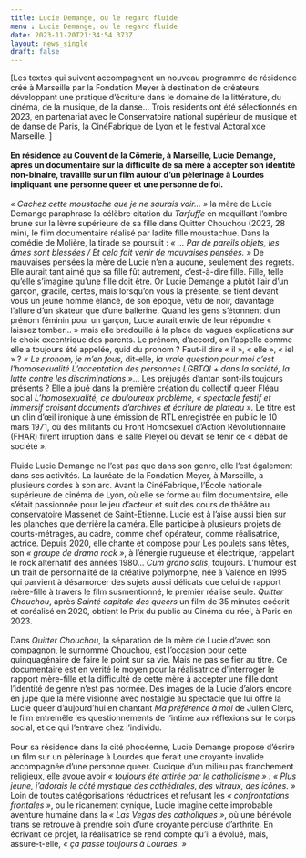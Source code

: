 ```yaml
---
title: Lucie Demange, ou le regard fluide
menu : Lucie Demange, ou le regard fluide
date: 2023-11-20T21:34:54.373Z
layout: news_single
draft: false
---
```


[Les textes qui suivent accompagnent un nouveau programme de résidence créé à Marseille par la Fondation Meyer à destination de créateurs développant une pratique d’écriture dans le domaine de la littérature, du cinéma, de la musique, de la danse... Trois résidents ont été sélectionnés en 2023, en partenariat avec le Conservatoire national supérieur de musique et de danse de Paris, la CinéFabrique de Lyon et le festival Actoral xde Marseille. ]
<br><br>
**En résidence au Couvent de la Cômerie, à Marseille, Lucie Demange, après un documentaire sur la difficulté de sa mère à accepter son identité non-binaire, travaille sur un film autour d’un pèlerinage à Lourdes impliquant une personne queer et une personne de foi.**
<br><br>
*« Cachez cette moustache que je ne saurais voir… »* la mère de Lucie Demange paraphrase la célèbre citation du *Tarfuffe* en maquillant l’ombre brune sur la lèvre supérieure de sa fille dans Quitter Chouchou (2023, 28 min), le film documentaire réalisé par ladite fille moustachue. Dans la comédie de Molière, la tirade se poursuit : *« … Par de pareils objets, les âmes sont blessées / Et cela fait venir de mauvaises pensées. »* De mauvaises pensées la mère de Lucie n’en a aucune, seulement des regrets. Elle aurait tant aimé que sa fille fût autrement, c’est-à-dire fille. Fille, telle qu’elle s’imagine qu’une fille doit être. Or Lucie Demange a plutôt l’air d’un garçon, gracile, certes, mais lorsqu’on vous la présente, se tient devant vous un jeune homme élancé, de son époque, vêtu de noir, davantage l’allure d’un skateur que d’une ballerine. Quand les gens s’étonnent d’un prénom féminin pour un garçon, Lucie aurait envie de leur répondre « laissez tomber… » mais elle bredouille à la place de vagues explications sur le choix excentrique des parents. Le prénom, d’accord, on l’appelle comme elle a toujours été appelée, quid du pronom ? Faut-il dire « il », « elle », « iel » ? *« Le pronom, je m’en fous,* dit-elle, *la vraie question pour moi c’est l’homosexualité L’acceptation des personnes LGBTQI + dans la société, la lutte contre les discriminations »*… Les préjugés d’antan sont-ils toujours présents ? Elle a joué dans la première création du collectif queer Fléau social *L’homosexualité, ce douloureux problème, « spectacle festif et immersif croisant documents d’archives et écriture de plateau ».* Le titre est un clin d’œil ironique à une émission de RTL enregistrée en public le 10 mars 1971, où des militants du Front Homosexuel d’Action Révolutionnaire (FHAR) firent irruption dans le salle Pleyel où devait se tenir ce « débat de société ».
<br><br>
Fluide Lucie Demange ne l’est pas que dans son genre, elle l’est également dans ses activités. La lauréate de la Fondation Meyer, à Marseille, a plusieurs cordes à son arc. Avant la CinéFabrique, l’École nationale supérieure de cinéma de Lyon, où elle se forme au film documentaire, elle s’était passionnée pour le jeu d’acteur et suit des cours de théâtre au conservatoire Massenet de Saint-Etienne. Lucie est à l’aise aussi bien sur les planches que derrière la caméra. Elle participe à plusieurs projets de courts-métrages, au cadre, comme chef opérateur, comme réalisatrice, actrice. Depuis 2020, elle chante et compose pour Les poulets sans têtes, son *« groupe de drama rock »*, à l’énergie rugueuse et électrique, rappelant le rock alternatif des années 1980… *Cum grano salis*, toujours. L’humour est un trait de personnalité de la créative polymorphe, née à Valence en 1995 qui parvient à désamorcer des sujets aussi délicats que celui de rapport mère-fille à travers le film susmentionné, le premier réalisé seule. *Quitter Chouchou*, après *Sainté capitale des queers* un film de 35 minutes coécrit et coréalisé en 2020, obtient le Prix du public au Cinéma du réel, à Paris en 2023.
<br><br>
Dans *Quitter Chouchou*, la séparation de la mère de Lucie d’avec son compagnon, le surnommé Chouchou, est l’occasion pour cette quinquagénaire de faire le point sur sa vie.
Mais ne pas se fier au titre. Ce documentaire est en vérité le moyen pour la réalisatrice d’interroger le rapport mère-fille et la difficulté de cette mère à accepter une fille dont l’identité de genre n’est pas normée. Des images de la Lucie d’alors encore en jupe que la mère visionne avec nostalgie au spectacle que lui offre la Lucie queer d’aujourd’hui en chantant *Ma préférence à moi* de Julien Clerc, le film entremêle les questionnements de l’intime aux réflexions sur le corps social, et ce qui l’entrave chez l’individu.
<br><br>
Pour sa résidence dans la cité phocéenne, Lucie Demange propose d’écrire un film sur un pèlerinage à Lourdes que ferait une croyante invalide accompagnée d’une personne queer.
Quoique d’un milieu pas franchement religieux, elle avoue avoir *« toujours été attirée par le
catholicisme » : « Plus jeune, j’adorais le côté mystique des cathédrales, des vitraux, des
icônes. »* Loin de toutes catégorisations réductrices et refusant les *« confrontations frontales »*, ou le ricanement cynique, Lucie imagine cette improbable aventure humaine dans la *« Las Vegas des catholiques »*, où une bénévole trans se retrouve à prendre soin d’une croyante percluse d’arthrite. En écrivant ce projet, la réalisatrice se rend compte qu’il a évolué, mais, assure-t-elle, *« ça passe toujours à Lourdes. »*
<br><br>